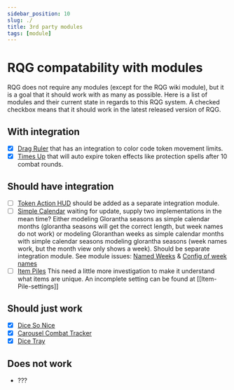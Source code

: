 ```yaml
---
sidebar_position: 10
slug: ./
title: 3rd party modules
tags: [module]
---
```


# RQG compatability with modules

RQG does not require any modules (except for the RQG wiki module), but it is a goal that it should
work with as many as possible. Here is a list of modules and their current state in regards to this
RQG system. A checked checkbox means that it should work in the latest released version of RQG.

## With integration

- [x] [Drag Ruler](https://foundryvtt.com/packages/drag-ruler) that has an integration to color code
      token movement limits.
- [x] [Times Up](https://foundryvtt.com/packages/times-up) that will auto expire token effects like
      protection spells after 10 combat rounds.

## Should have integration

- [ ] [Token Action HUD](https://foundryvtt.com/packages/token-action-hud-core) should be added as a
      separate integration module.
- [ ] [Simple Calendar](https://foundryvtt.com/packages/foundryvtt-simple-calendar) waiting for
      update, supply two implementations in the mean time? Either modeling Glorantha seasons as
      simple calendar months (glorantha seasons will get the correct length, but week names do not
      work) or modeling Gloranthan weeks as simple calendar months with simple calendar seasons
      modeling glorantha seasons (week names work, but the month view only shows a week). Should be
      separate integration module. See module issues:
      [Named Weeks](https://github.com/vigoren/foundryvtt-simple-calendar/issues/161) &
      [Config of week names](https://github.com/vigoren/foundryvtt-simple-calendar/issues/561)
- [ ] [Item Piles](https://foundryvtt.com/packages/item-piles) This need a little more investigation
      to make it understand what items are unique. An incomplete setting can be found at
      [[Item-Pile-settings]]

## Should just work

- [x] [Dice So Nice](https://foundryvtt.com/packages/dice-so-nice)
- [x] [Carousel Combat Tracker](https://foundryvtt.com/packages/combat-tracker-dock)
- [x] [Dice Tray](https://foundryvtt.com/packages/dice-calculator)

## Does not work

- ???
